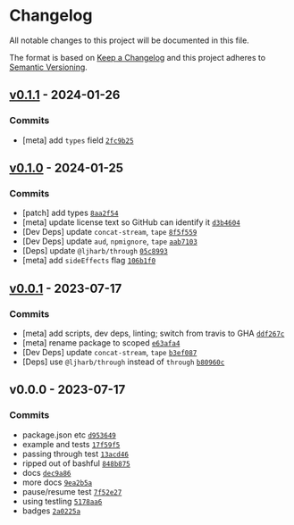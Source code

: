 # Changelog

All notable changes to this project will be documented in this file.

The format is based on [Keep a Changelog](https://keepachangelog.com/en/1.0.0/)
and this project adheres to [Semantic Versioning](https://semver.org/spec/v2.0.0.html).

## [v0.1.1](https://github.com/ljharb/resumer/compare/v0.1.0...v0.1.1) - 2024-01-26

### Commits

- [meta] add `types` field [`2fc9b25`](https://github.com/ljharb/resumer/commit/2fc9b2506e6ccaa381f122d8cb24aa3f44fa99fb)

## [v0.1.0](https://github.com/ljharb/resumer/compare/v0.0.1...v0.1.0) - 2024-01-25

### Commits

- [patch] add types [`8aa2f54`](https://github.com/ljharb/resumer/commit/8aa2f54a37a848b11e91f089891c46ae7d06aafd)
- [meta] update license text so GitHub can identify it [`d3b4604`](https://github.com/ljharb/resumer/commit/d3b4604a473623e8594d1a192d8110e6369e2cbd)
- [Dev Deps] update `concat-stream`, `tape` [`8f5f559`](https://github.com/ljharb/resumer/commit/8f5f5591058e099b6b0de29898712af526a5a3a2)
- [Dev Deps] update `aud`, `npmignore`, `tape` [`aab7103`](https://github.com/ljharb/resumer/commit/aab71039776d36379a466cd8adda24b999b4879d)
- [Deps] update `@ljharb/through` [`05c8993`](https://github.com/ljharb/resumer/commit/05c8993096d999f89e93e9a5277e48fbc4b64062)
- [meta] add `sideEffects` flag [`106b1f0`](https://github.com/ljharb/resumer/commit/106b1f0cb7e72778ff4fee4e0e3695c4e814b2ad)

## [v0.0.1](https://github.com/ljharb/resumer/compare/v0.0.0...v0.0.1) - 2023-07-17

### Commits

- [meta] add scripts, dev deps, linting; switch from travis to GHA [`ddf267c`](https://github.com/ljharb/resumer/commit/ddf267c051fb1756e403929cebe383fafb069f43)
- [meta] rename package to scoped [`e63afa4`](https://github.com/ljharb/resumer/commit/e63afa4679e28c86e018c92aad51372b54492e5e)
- [Dev Deps] update `concat-stream`, `tape` [`b3ef087`](https://github.com/ljharb/resumer/commit/b3ef08792acf6c0cf0632c8ee5923a6c740f6946)
- [Deps] use `@ljharb/through` instead of `through` [`b80960c`](https://github.com/ljharb/resumer/commit/b80960ced2935c23baa4be90f1d65d5ef0abc27b)

## v0.0.0 - 2023-07-17

### Commits

- package.json etc [`d953649`](https://github.com/ljharb/resumer/commit/d9536492cca8a5769dce08e3b689d9a403e3930a)
- example and tests [`17f59f5`](https://github.com/ljharb/resumer/commit/17f59f50fa9d080f408d358886af7593dd39d52b)
- passing through test [`13acd46`](https://github.com/ljharb/resumer/commit/13acd46f7387bd7b9536a9995df0ae562b93b10e)
- ripped out of bashful [`848b875`](https://github.com/ljharb/resumer/commit/848b8755f5d89c7287e48d98b6f140553afbaf1e)
- docs [`dec9a86`](https://github.com/ljharb/resumer/commit/dec9a86f76222d7df2e7ff6865d82874bc4df8d8)
- more docs [`9ea2b5a`](https://github.com/ljharb/resumer/commit/9ea2b5ab4e414e8489edc35efcfbc4f70749dcab)
- pause/resume test [`7f52e27`](https://github.com/ljharb/resumer/commit/7f52e27a8b24c9223a8a1a55a8cb887b36f08f9c)
- using testling [`5178aa6`](https://github.com/ljharb/resumer/commit/5178aa6c2836493afead483b22909fff5774707c)
- badges [`2a0225a`](https://github.com/ljharb/resumer/commit/2a0225ad78643a88af86ba70e44977a4f5d681fa)

